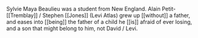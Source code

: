 Sylvie Maya Beaulieu was a student from New England. Alain Petit-[[Tremblay]] / Stephen [[Jones]] (Levi Atlas) grew up [[without]] a father, and eases into [[being]] the father of a child he [[is]] afraid of ever losing, and a son that might belong to him, not David / Levi.  